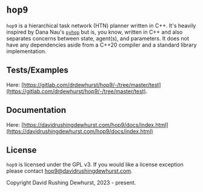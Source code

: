 # `hop9`

`hop9` is a hierarchical task network (HTN) planner written in C++. It's heavily inspired by Dana Nau's [`pyhop`](https://github.com/oubiwann/pyhop/blob/master/pyhop/hop.py) but is, you know, written in C++ and also separates concerns between state, agent(s), and parameters. It does not have any dependencies aside from a C++20 compiler and a standard library implementation.

## Tests/Examples

Here: [https://gitlab.com/drdewhurst/hop9/-/tree/master/test](https://gitlab.com/drdewhurst/hop9/-/tree/master/test).

## Documentation

Here: [https://davidrushingdewhurst.com/hop9/docs/index.html](https://davidrushingdewhurst.com/hop9/docs/index.html)

## License

`hop9` is licensed under the GPL v3. 
If you would like a license exception please contact hop9@davidrushingdewhurst.com. 

Copyright David Rushing Dewhurst, 2023 - present.